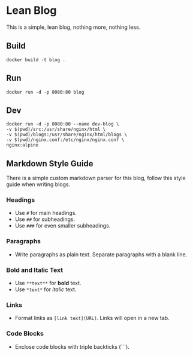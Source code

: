 # Lean Blog

This is a simple, lean blog, nothing more, nothing less.

## Build

```
docker build -t blog .
```

## Run

```
docker run -d -p 8080:80 blog
```

## Dev

```
docker run -d -p 8080:80 --name dev-blog \
-v $(pwd)/src:/usr/share/nginx/html \
-v $(pwd)/blogs:/usr/share/nginx/html/blogs \
-v $(pwd)/nginx.conf:/etc/nginx/nginx.conf \
nginx:alpine
```

## Markdown Style Guide

There is a simple custom markdown parser for this blog, follow this style guide when writing blogs.

### Headings

- Use `#` for main headings.
- Use `##` for subheadings.
- Use `###` for even smaller subheadings.

### Paragraphs

- Write paragraphs as plain text. Separate paragraphs with a blank line.

### Bold and Italic Text

- Use `**text**` for **bold** text.
- Use `*text*` for _italic_ text.

### Links

- Format links as `[link text](URL)`. Links will open in a new tab.

### Code Blocks

- Enclose code blocks with triple backticks (```).

